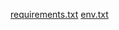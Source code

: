 [requirements.txt](https://github.com/user-attachments/files/20776423/requirements.txt)
[env.txt](https://github.com/user-attachments/files/20776425/env.txt)

